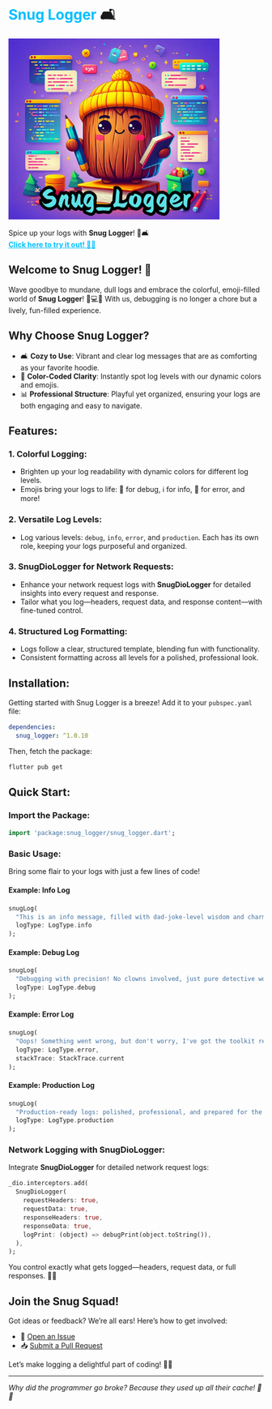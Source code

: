 # <span style="color:#00bfff;">Snug Logger</span> 🛋️

![Snug Logger Feature Graphic](https://github.com/wmtrnsapanzaveri/snug_logger/blob/main/assets/images/snug_logger_feature_graphic.png)

<span> Spice up your logs with **Snug Logger**! 🎉🛋️ <br>
<a href="https://app.commanddash.io/agent/github_wmtrnsapanzaveri_snug_logger" style="font-weight:bold; color:#00bfff;">Click here to try it out! 🚀✨</a>  
</span>

## Welcome to Snug Logger! 🚀

Wave goodbye to mundane, dull logs and embrace the colorful, emoji-filled world of **Snug Logger**! 🎉💻✨ With us, debugging is no longer a chore but a lively, fun-filled experience.

## Why Choose Snug Logger?

- 🛋️ **Cozy to Use**: Vibrant and clear log messages that are as comforting as your favorite hoodie.
- 🎨 **Color-Coded Clarity**: Instantly spot log levels with our dynamic colors and emojis.
- 📊 **Professional Structure**: Playful yet organized, ensuring your logs are both engaging and easy to navigate.

## Features:

### 1. **Colorful Logging**:
- Brighten up your log readability with dynamic colors for different log levels.
- Emojis bring your logs to life: 🐞 for debug, ℹ️ for info, 🚨 for error, and more!

### 2. **Versatile Log Levels**:
- Log various levels: `debug`, `info`, `error`, and `production`. Each has its own role, keeping your logs purposeful and organized.

### 3. **SnugDioLogger for Network Requests**:
- Enhance your network request logs with **SnugDioLogger** for detailed insights into every request and response.
- Tailor what you log—headers, request data, and response content—with fine-tuned control.

### 4. **Structured Log Formatting**:
- Logs follow a clear, structured template, blending fun with functionality.
- Consistent formatting across all levels for a polished, professional look.

## Installation:

Getting started with Snug Logger is a breeze! Add it to your `pubspec.yaml` file:

```yaml
dependencies:
  snug_logger: ^1.0.10
```

Then, fetch the package:

```bash
flutter pub get
```

## Quick Start:

### Import the Package:

```dart
import 'package:snug_logger/snug_logger.dart';
```

### Basic Usage:

Bring some flair to your logs with just a few lines of code!

#### Example: Info Log

```dart
snugLog(
  "This is an info message, filled with dad-joke-level wisdom and charm! 👨‍👧‍👦🤣", 
  logType: LogType.info
);
```

#### Example: Debug Log

```dart
snugLog(
  "Debugging with precision! No clowns involved, just pure detective work. 🤡🔍", 
  logType: LogType.debug
);
```

#### Example: Error Log

```dart
snugLog(
  "Oops! Something went wrong, but don't worry, I've got the toolkit ready! 🦸‍♂️🔧", 
  logType: LogType.error,
  stackTrace: StackTrace.current
);
```

#### Example: Production Log

```dart
snugLog(
  "Production-ready logs: polished, professional, and prepared for the spotlight! 🎭😄", 
  logType: LogType.production
);
```

### Network Logging with SnugDioLogger:

Integrate **SnugDioLogger** for detailed network request logs:

```dart
_dio.interceptors.add(
  SnugDioLogger(
    requestHeaders: true,
    requestData: true,
    responseHeaders: true,
    responseData: true,
    logPrint: (object) => debugPrint(object.toString()),
  ),
);
```

You control exactly what gets logged—headers, request data, or full responses. 🕵️‍♂️

## Join the Snug Squad!

Got ideas or feedback? We’re all ears! Here’s how to get involved:

- 💬 [Open an Issue](https://github.com/wmtrnsapanzaveri/snug_logger/issues)
- 📥 [Submit a Pull Request](https://github.com/wmtrnsapanzaveri/snug_logger/pulls)

Let’s make logging a delightful part of coding! 🚀✨

---

*Why did the programmer go broke? Because they used up all their cache! 💸😄*

